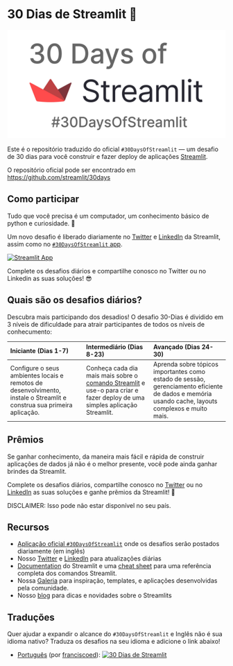 # 30 Dias de Streamlit 🎈

<img src='3AF34648-C61D-47CE-9E56-C496C5A7C240.jpeg' height=250>

Este é o repositório traduzido do oficial `#30DaysOfStreamlit` — um desafio de 30 dias para você construir e fazer deploy de aplicações [Streamlit](https://streamlit.io).

O repositório oficial pode ser encontrado em https://github.com/streamlit/30days

## Como participar

Tudo que você precisa é um computador, um conhecimento básico de python e curiosidade. 🧠

Um novo desafio é liberado diariamente no [Twitter](https://twitter.com/streamlit) e [LinkedIn](https://www.linkedin.com/company/streamlit/posts/?feedView=all) da Streamlit, assim como no [`#30DaysOfStreamlit` app](https://share.streamlit.io/streamlit/30days/).

[![Streamlit App](https://static.streamlit.io/badges/streamlit_badge_black_white.svg)](https://share.streamlit.io/streamlit/30days/)

Complete os desafios diários e compartilhe conosco no Twitter ou no Linkedin as suas soluções! 😎

## Quais são os desafios diários?

Descubra mais participando dos desadios! O desafio 30-Dias é dividido em 3 níveis de dificuldade para atrair participantes de todos os níveis de conhecumento:

| Iniciante (Dias 1-7) | Intermediário (Dias 8-23) | Avançado (Dias 24-30) |
| :---        |    :----   |          :--- |
| Configure o seus ambientes locais e remotos de desenvolvimento, instale o Streamlit e construa sua primeira aplicação.| Conheça cada dia mais mais sobre o [comando Streamlit](https://docs.streamlit.io/library/api-reference) e use-o para criar e fazer deploy de uma simples aplicação Streamlit. | Aprenda sobre tópicos importantes como estado de sessão, gerenciamento eficiente de dados e memória usando cache, layouts complexos e muito mais.

## Prêmios

Se ganhar conhecimento, da maneira mais fácil e rápida de construir aplicações de dados já não é o melhor presente, você pode ainda ganhar brindes da Streamlit.


Complete os desafios diários, compartilhe conosco no [Twitter](https://twitter.com/streamlit) ou no [LinkedIn](https://www.linkedin.com/company/streamlit/posts/?feedView=all) as suas soluções e ganhe prêmios da Streamlit! 🎁

DISCLAIMER: Isso pode não estar disponível no seu país.

## Recursos

- [Aplicação oficial `#30DaysOfStreamlit`](https://share.streamlit.io/streamlit/30days/) onde os desafios serão postados diariamente (em inglês)
- Nosso [Twitter](https://twitter.com/streamlit) e [LinkedIn](https://www.linkedin.com/company/streamlit/posts/?feedView=all) para atualizações diárias
- [Documentation](https://docs.streamlit.io/) do Streamlit e uma [cheat sheet](https://docs.streamlit.io/library/cheatsheet) para uma referência completa dos comandos Streamlit.
- Nossa [Galeria](https://streamlit.io/gallery) para inspiração, templates, e aplicações desenvolvidas pela comunidade.
- Nosso [blog](https://blog.streamlit.io/how-to-master-streamlit-for-data-science/) para dicas e novidades sobre o Streamlits

## Traduções

Quer ajudar a expandir o alcance do `#30DaysOfStreamlit` e Inglês não é sua idioma nativo? Traduza os desafios na seu idioma e adicione o link abaixo!

- [Português](https://github.com/franciscoed/30days) (por [franciscoed](https://github.com/franciscoed)): [![30 Dias de Streamlit](https://static.streamlit.io/badges/streamlit_badge_black_white.svg)](https://share.streamlit.io/franciscoed/30days)
